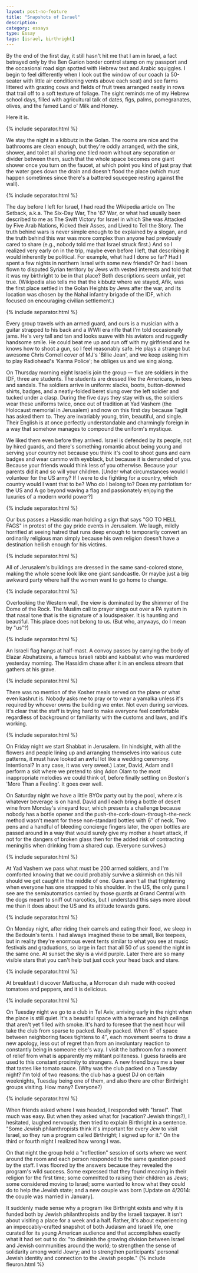 ```yaml
---
layout: post-no-feature
title: "Snapshots of Israel"
description:
category: essays
type: Essay
tags: [israel, birthright]
---
```


By the end of the first day, it still hasn't hit me that I am in Israel, a fact betrayed only by the Ben Gurion border control stamp on my passport and the occasional road sign spotted with Hebrew text and Arabic squiggles. I begin to feel differently when I look out the window of our coach (a 50-seater with little air conditioning vents above each seat) and see farms littered with grazing cows and fields of fruit trees arranged neatly in rows that trail off to a soft texture of foliage. The sight reminds me of my Hebrew school days, filled with agricultural talk of dates, figs, palms, pomegranates, olives, and the famed Land o' Milk and Honey. 

Here it is.

{% include separator.html %}

We stay the night in a kibbutz in the Golan. The rooms are nice and the bathrooms are clean enough, but they're oddly arranged, with the sink, shower, and toilet all sharing one tiled room without any separation or divider between them, such that the whole space becomes one giant shower once you turn on the faucet, at which point you kind of just pray that the water goes down the drain and doesn't flood the place (which must happen sometimes since there's a battered squeegee resting against the wall).

{% include separator.html %}

The day before I left for Israel, I had read the Wikipedia article on The Setback, a.k.a. The Six-Day War, The '67 War, or what had usually been described to me as The Swift Victory for Israel in which She was Attacked by Five Arab Nations, Kicked their Asses, and Lived to Tell the Story. The truth behind wars is never simple enough to be explained by a slogan, and the truth behind this war was more complex than anyone had previously cared to share (e.g., nobody told me that Israel struck first.) And so I realized very early on in the trip, maybe even before I left, that describing it would inherently be political. For example, what had I done so far? Had I spent a few nights in northern Israel with some new friends? Or had I been flown to disputed Syrian territory by Jews with vested interests and told that it was my birthright to be in that place? Both descriptions seem unfair, yet true. (Wikipedia also tells me that the kibbutz where we stayed, Afik, was the first place settled in the Golan Heights by Jews after the war, and its location was chosen by the Nahal infantry brigade of the IDF, which focused on encouraging civilian settlement.)

{% include separator.html %}

Every group travels with an armed guard, and ours is a musician with a guitar strapped to his back and a WWII era rifle that I'm told occasionally jams. He's very tall and tan and looks suave with his aviators and ruggedly handsome smile. He could beat me up and run off with my girlfriend and he knows how to shoot a gun, so I feel reasonably safe. He plays a strange but awesome Chris Cornell cover of MJ's 'Billie Jean', and we keep asking him to play Radiohead's 'Karma Police'; he obliges us and we sing along.

On Thursday morning eight Israelis join the group &mdash; five are soldiers in the IDF, three are students. The students are dressed like the Americans, in tees and sandals. The soldiers arrive in uniform: slacks, boots, button-downed shirts, badges, and a neatly-folded beret slung over the left soldier and tucked under a clasp. During the five days they stay with us, the soldiers wear these uniforms twice, once out of tradition at Yad Vashem (the Holocaust memorial in Jerusalem) and now on this first day because Taglit has asked them to. They are invariably young, trim, beautiful, and single. Their English is at once perfectly understandable and charmingly foreign in a way that somehow manages to compound the uniform's mystique.

We liked them even before they arrived. Israel is defended by its people, not by hired guards, and there's something romantic about being young and serving your country not because you think it's cool to shoot guns and earn badges and wear cammo with eyeblack, but because it is demanded of you. Because your friends would think less of you otherwise. Because your parents did it and so will your children. [Under what circumstances would I volunteer for the US army? If I were to die fighting for a country, which country would I want that to be? Who do I belong to? Does my patriotism for the US and A go beyond waving a flag and passionately enjoying the luxuries of a modern world power?]

{% include separator.html %}

Our bus passes a Hassidic man holding a sign that says "GO TO HELL FAGS" in protest of the gay pride events in Jerusalem. We laugh, mildly horrified at seeing hatred that runs deep enough to temporarily convert an ordinarily religious man simply because his own religion doesn't have a destination hellish enough for his victims.

{% include separator.html %}

All of Jerusalem's buildings are dressed in the same sand-colored stone, making the whole scene look like one giant sandcastle. Or maybe just a big awkward party where half the women want to go home to change.

{% include separator.html %}

Overlooking the Western wall, the view is dominated by the shimmer of the Dome of the Rock. The Muslim call to prayer sings out over a PA system in that nasal tone that is the signature of a loudspeaker. It is haunting and beautiful. This place does not belong to us. (But who, anyways, do I mean by "us"?)

{% include separator.html %}

An Israeli flag hangs at half-mast. A convoy passes by carrying the body of Elazar Abuhatzeira, a famous Israeli rabbi and kabbalist who was murdered yesterday morning. The Hassidim chase after it in an endless stream that gathers at his grave.

{% include separator.html %}

There was no mention of the Kosher meals served on the plane or what even kashrut is. Nobody asks me to pray or to wear a yamalka unless it's required by whoever owns the building we enter. Not even during services. It's clear that the staff is trying hard to make everyone feel comfortable regardless of background or familiarity with the customs and laws, and it's working.

{% include separator.html %}

On Friday night we start Shabbat in Jerusalem. (In hindsight, with all the flowers and people lining up and arranging themselves into various cute patterns, it must have looked an awful lot like a wedding ceremony. Intentional? In any case, it was very sweet.) Later, David, Adam and I perform a skit where we pretend to sing Adon Olam to the most inappropriate melodies we could think of, before finally settling on Boston's 'More Than a Feeling'. It goes over well.

On Saturday night we have a little BYO*x* party out by the pool, where *x* is whatever beverage is on hand. David and I each bring a bottle of desert wine from Monday's vineyard tour, which presents a challenge because nobody has a bottle opener and the push-the-cork-down-through-the-neck method wasn't meant for these non-standard bottles with 6&#8243; of neck. Two pens and a handful of bleeding concierge fingers later, the open bottles are passed around in a way that would surely give my mother a heart attack, if not for the dangers of broken glass then for the added risk of contracting meningitis when drinking from a shared cup. (Everyone survives.)

{% include separator.html %}

At Yad Vashem we pass what must be 200 armed soldiers, and I'm comforted knowing that we could probably survive a skirmish on this hill should we get caught in the middle of one. Guns aren't all that frightening when everyone has one strapped to his shoulder. In the US, the only guns I see are the semiautomatics carried by those guards at Grand Central with the dogs meant to sniff out narcotics, but I understand this says more about me than it does about the US and its attitude towards guns.

{% include separator.html %}

On Monday night, after riding their camels and eating their food, we sleep in the Bedouin's tents. I had always imagined these to be small, like teepees, but in reality they're enormous event tents similar to what you see at music festivals and graduations, so large in fact that all 50 of us spend the night in the same one. At sunset the sky is a vivid purple. Later there are so many visible stars that you can't help but just cock your head back and stare.

{% include separator.html %}

At breakfast I discover Matbucha, a Morrocan dish made with cooked tomatoes and peppers, and it is delicious.

{% include separator.html %}

On Tuesday night we go to a club in Tel Aviv, arriving early in the night when the place is still quiet. It's a beautiful space with a terrace and high ceilings that aren't yet filled with smoke. It's hard to foresee that the next hour will take the club from sparse to packed. Really packed. When 6&#8243; of space between neighboring faces tightens to 4&#8243;, each movement seems to draw a new apology, less out of regret than from an involuntary reaction to constantly being in someone else's way. I visit the bathroom for a moment of relief from what is apparently my militant politeness. I guess Israelis are used to this constant proximity to strangers. A new friend buys me a beer that tastes like tomato sauce. (Why was the club packed on a Tuesday night? I'm told of two reasons: the club has a guest DJ on certain weeknights, Tuesday being one of them, and also there are other Birthright groups visiting. How many? Everyone?)

{% include separator.html %}

When friends asked where I was headed, I responded with "Israel". That much was easy. But when they asked what for (vacation? Jewish things?), I hesitated, laughed nervously, then tried to explain Birthright in a sentence. "Some Jewish philanthropists think it's important for every Jew to visit Israel, so they run a program called Birthright; I signed up for it." On the third or fourth night I realized how wrong I was.

On that night the group held a "reflection" session of sorts where we went around the room and each person responded to the same question posed by the staff. I was floored by the answers because they revealed the program's wild success. Some expressed that they found meaning in their religion for the first time; some committed to raising their children as Jews; some considered moving to Israel; some wanted to know what they could do to help the Jewish state; and a new couple was born [Update on 4/2014: the couple was married in January].

It suddenly made sense why a program like Birthright exists and why it is funded both by Jewish philanthropists and by the Israeli taxpayer. It isn't about visiting a place for a week and a half. Rather, it's about experiencing an impeccably-crafted snapshot of both Judaism and Israeli life, one curated for its young American audience and that accomplishes exactly what it had set out to do: "to diminish the growing division between Israel and Jewish communities around the world; to strengthen the sense of solidarity among world Jewry; and to strengthen participants' personal Jewish identity and connection to the Jewish people." {% include fleuron.html %}
